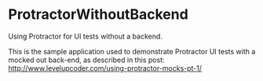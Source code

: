 ProtractorWithoutBackend
========================

Using Protractor for UI tests without a backend.

This is the sample application used to demonstrate Protractor UI tests with a mocked out back-end, as described in this post:
http://www.levelupcoder.com/using-protractor-mocks-pt-1/
